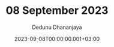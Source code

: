 ---
layout: post
title: 08 September 2023
date: '2023-09-08T00:00:00.001+03:00'
author: Dedunu Dhananjaya
tags:
- 
modified_time: '2023-09-08T00:00:00.001+03:00'
featured_image: 2023-09-08-08-september-2023_1.jpg
---